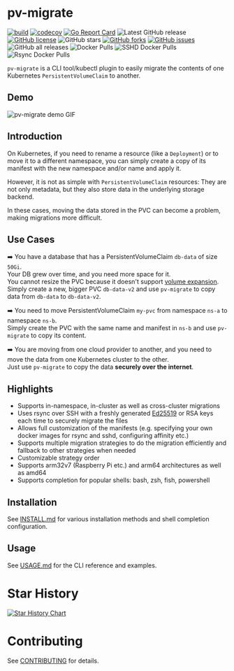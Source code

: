 # pv-migrate

[![build](https://github.com/utkuozdemir/pv-migrate/actions/workflows/build.yml/badge.svg)](https://github.com/utkuozdemir/pv-migrate/actions/workflows/build.yml)
[![codecov](https://codecov.io/gh/utkuozdemir/pv-migrate/branch/master/graph/badge.svg?token=41ULBTVG7X)](https://codecov.io/gh/utkuozdemir/pv-migrate)
[![Go Report Card](https://goreportcard.com/badge/github.com/utkuozdemir/pv-migrate)](https://goreportcard.com/report/github.com/utkuozdemir/pv-migrate)
![Latest GitHub release](https://img.shields.io/github/release/utkuozdemir/pv-migrate.svg)
[![GitHub license](https://img.shields.io/github/license/utkuozdemir/pv-migrate)](https://github.com/utkuozdemir/pv-migrate/blob/master/LICENSE)
![GitHub stars](https://img.shields.io/github/stars/utkuozdemir/pv-migrate.svg?label=github%20stars)
[![GitHub forks](https://img.shields.io/github/forks/utkuozdemir/pv-migrate)](https://github.com/utkuozdemir/pv-migrate/network)
[![GitHub issues](https://img.shields.io/github/issues/utkuozdemir/pv-migrate)](https://github.com/utkuozdemir/pv-migrate/issues)
![GitHub all releases](https://img.shields.io/github/downloads/utkuozdemir/pv-migrate/total)
![Docker Pulls](https://img.shields.io/docker/pulls/utkuozdemir/pv-migrate)
![SSHD Docker Pulls](https://img.shields.io/docker/pulls/utkuozdemir/pv-migrate-sshd?label=sshd%20-%20docker%20pulls)
![Rsync Docker Pulls](https://img.shields.io/docker/pulls/utkuozdemir/pv-migrate-rsync?label=rsync%20-%20docker%20pulls)

`pv-migrate` is a CLI tool/kubectl plugin to easily migrate 
the contents of one Kubernetes `PersistentVolumeClaim` to another.

## Demo

![pv-migrate demo GIF](img/demo.gif)

## Introduction

On Kubernetes, if you need to rename a resource (like a `Deployment`) or to move it to a different namespace, 
you can simply create a copy of its manifest with the new namespace and/or name and apply it.

However, it is not as simple with `PersistentVolumeClaim` resources: They are not only metadata,
but they also store data in the underlying storage backend.

In these cases, moving the data stored in the PVC can become a problem, making migrations more difficult.

## Use Cases

:arrow_right: You have a database that has a PersistentVolumeClaim `db-data` of size `50Gi`.  
Your DB grew over time, and you need more space for it.  
You cannot resize the PVC because it doesn't support [volume expansion](https://kubernetes.io/blog/2018/07/12/resizing-persistent-volumes-using-kubernetes/).  
Simply create a new, bigger PVC `db-data-v2` and use `pv-migrate` to copy data from `db-data` to `db-data-v2`.


:arrow_right: You need to move PersistentVolumeClaim `my-pvc`  from namespace `ns-a` to namespace `ns-b`.  
Simply create the PVC with the same name and manifest in `ns-b` and use `pv-migrate` to copy its content.


:arrow_right: You are moving from one cloud provider to another, 
and you need to move the data from one Kubernetes cluster to the other.  
Just use `pv-migrate` to copy the data **securely over the internet**.

## Highlights

- Supports in-namespace, in-cluster as well as cross-cluster migrations
- Uses rsync over SSH with a freshly generated [Ed25519](https://en.wikipedia.org/wiki/EdDSA) 
  or RSA keys each time to securely migrate the files
- Allows full customization of the manifests (e.g. specifying your own docker images for rsync and sshd, configuring affinity etc.)
- Supports multiple migration strategies to do the migration efficiently and fallback to other strategies when needed
- Customizable strategy order
- Supports arm32v7 (Raspberry Pi etc.) and arm64 architectures as well as amd64
- Supports completion for popular shells: bash, zsh, fish, powershell

## Installation

See [INSTALL.md](INSTALL.md) for various installation methods and shell completion configuration.

## Usage

See [USAGE.md](USAGE.md) for the CLI reference and examples.


# Star History

[![Star History Chart](https://api.star-history.com/svg?repos=utkuozdemir/pv-migrate&type=Date)](https://star-history.com/#deckarep/golang-set&Date)

# Contributing

See [CONTRIBUTING](CONTRIBUTING.md) for details.
